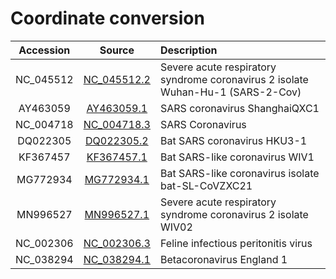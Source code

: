 


# Coordinate conversion

| Accession | Source | Description |
|:------:|:-----------:|:-----------|
| NC_045512 | [NC_045512.2](https://www.ncbi.nlm.nih.gov/nuccore/NC_045512.2)  | Severe acute respiratory syndrome coronavirus 2 isolate Wuhan-Hu-1 (SARS-2-Cov) |
| AY463059 | [AY463059.1](https://www.ncbi.nlm.nih.gov/nuccore/AY463059) | SARS coronavirus ShanghaiQXC1 |
| NC_004718 | [NC_004718.3](https://www.ncbi.nlm.nih.gov/nuccore/NC_004718.3) | SARS Coronavirus  |
| DQ022305 | [DQ022305.2](https://www.ncbi.nlm.nih.gov/nuccore/DQ022305.2) | Bat SARS coronavirus HKU3-1 |
| KF367457 | [KF367457.1](https://www.ncbi.nlm.nih.gov/nuccore/KF367457.1) | Bat SARS-like coronavirus WIV1 |
| MG772934 | [MG772934.1](https://www.ncbi.nlm.nih.gov/nuccore/MG772934.1) | Bat SARS-like coronavirus isolate bat-SL-CoVZXC21 |
| MN996527 | [MN996527.1](hhttps://www.ncbi.nlm.nih.gov/nuccore/MN996527.1) | Severe acute respiratory syndrome coronavirus 2 isolate WIV02 |
| NC_002306 | [NC_002306.3](https://www.ncbi.nlm.nih.gov/nuccore/NC_002306.3) | Feline infectious peritonitis virus |
| NC_038294 | [NC_038294.1](https://www.ncbi.nlm.nih.gov/nuccore/NC_038294.1) | Betacoronavirus England 1 |
